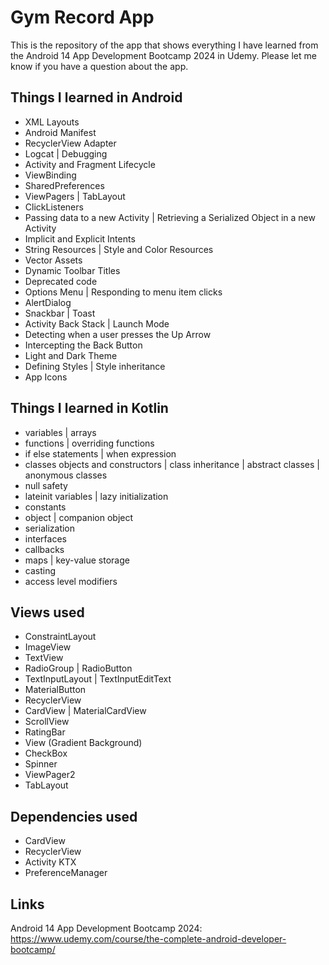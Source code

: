 # Gym Record App
This is the repository of the app that shows everything I have learned from the Android 14 App Development Bootcamp 2024 in Udemy. Please let me know if you have a question about the app.

## Things I learned in Android
* XML Layouts
* Android Manifest
* RecyclerView Adapter
* Logcat | Debugging
* Activity and Fragment Lifecycle
* ViewBinding
* SharedPreferences
* ViewPagers | TabLayout
* ClickListeners
* Passing data to a new Activity | Retrieving a Serialized Object in a new Activity
* Implicit and Explicit Intents
* String Resources | Style and Color Resources
* Vector Assets
* Dynamic Toolbar Titles
* Deprecated code
* Options Menu | Responding to menu item clicks
* AlertDialog
* Snackbar | Toast
* Activity Back Stack | Launch Mode
* Detecting when a user presses the Up Arrow
* Intercepting the Back Button
* Light and Dark Theme
* Defining Styles | Style inheritance
* App Icons

## Things I learned in Kotlin
* variables | arrays
* functions | overriding functions
* if else statements | when expression
* classes objects and constructors | class inheritance | abstract classes | anonymous classes
* null safety
* lateinit variables | lazy initialization
* constants
* object | companion object
* serialization
* interfaces
* callbacks
* maps | key-value storage
* casting
* access level modifiers

## Views used
* ConstraintLayout
* ImageView
* TextView
* RadioGroup | RadioButton
* TextInputLayout | TextInputEditText
* MaterialButton
* RecyclerView
* CardView | MaterialCardView
* ScrollView
* RatingBar
* View (Gradient Background)
* CheckBox
* Spinner
* ViewPager2
* TabLayout

## Dependencies used
* CardView
* RecyclerView
* Activity KTX
* PreferenceManager

## Links
Android 14 App Development Bootcamp 2024: https://www.udemy.com/course/the-complete-android-developer-bootcamp/

